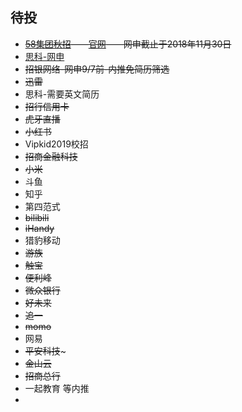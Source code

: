 ## 待投

- ~~[58集团秋招](https://www.nowcoder.com/discuss/91779?type=0&order=0&page=1)——[官网](http://campus.58.com/process.html)——网申截止于2018年11月30日~~
- [思科-网申](http://campus.51job.com/cisco2019/jobsxq22.html)
- ~~招银网络-网申9/7前-内推免简历筛选~~
- ~~迅雷~~
- 思科-需要英文简历
- ~~招行信用卡~~
- ~~虎牙直播~~
- ~~小红书~~
-  Vipkid2019校招
- ~~招商金融科技~~
- ~~小米~~
- 斗鱼
- 知乎
- 第四范式
- ~~bilibili~~
- ~~iHandy~~
- 猎豹移动
- ~~游族~~
- ~~触宝~~
- ~~便利峰~~
- ~~微众银行~~
- ~~好未来~~
- ~~追一~~
- ~~momo~~
- 网易
- ~~平安科技~~~
- ~~金山云~~
- ~~招商总行~~
- 一起教育 等内推
-
